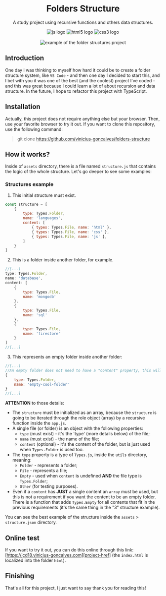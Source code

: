 <h1 align="center">Folders Structure</h1>
<p align="center">A study project using recursive functions and others data structures.</p>

<div align="center">
	<img alt="js logo" src="https://img.shields.io/badge/JavaScript-323330?style=for-the-badge&logo=javascript&logoColor=F7DF1E">
	<img alt="html5 logo" src="https://img.shields.io/badge/HTML%205-323330?style=for-the-badge&logo=html5">
	<img alt="css3 logo" src="https://img.shields.io/badge/CSS3-323330?style=for-the-badge&logo=css3&logoColor=007ACC">
</div>

<br/>

<div align="center">
	<img alt="example of the folder structures project" title="Screenshot of the project" src="https://live.staticflickr.com/65535/53332786946_df7940de20_c.jpg" />
</div>

## Introduction
One day I was thinking to myself how hard it could be to create a folder structure system, like ```VS Code``` - and then one day I decided to start this, and I bet with you it was one of the best (and the coolest) project I've coded - and this was great because I could learn a lot of about recursion and data structure. In the future, I hope to refactor this project with TypeScript.

## Installation
Actually, this project does not require anything else but your browser. Then, use your favorite browser to try it out. If you want to clone this repository, use the following command:

> git clone https://github.com/vinicius-goncalves/folders-structure

## How it works?
Inside of ```assets``` directory, there is a file named ```structure.js``` that contains the logic of the whole structure. Let's go deeper to see some examples:

### Structures example
1. This initial structure must exist.
```js
const structure = [
    {
        type: Types.Folder,
        name: 'languages',
        content: [
            { types: Types.File, name: 'html' },
            { types: Types.File, name: 'css' },
            { types: Types.File, name: 'js' },
        ]
    }
]
```

2. This is a folder inside another folder, for example.
```js
//[...]
type: Types.Folder,
name: 'database',
content: [
	{
		type: Types.File,
		name: 'mongodb'
	},
	{
		type: Types.File,
		name: 'sql'
	},
	{
		type: Types.File,
		name: 'firestore'
	}
]
//[...]
```

3. This represents an empty folder inside another folder:
```js
//[...]
//An empty folder does not need to have a "content" property, this will be defined automatically.
{
	type: Types.Folder,
	name: 'empty-cool-folder'
}
//[...]
```

**ATTENTION** to those details:

- The ```structure``` must be initialized as an array, because the ```structure``` is going to be iterated through the role object (array) by a recursive function inside the ```app.js```.
- A single file (or folder) is an object with the following properties:
	- ```type``` (must exist) - it's the 'type' (more details below) of the file;
 	- ```name``` (must exist) - the name of the file;
 	- ```content``` (optional) - it's the content of the folder, but is just used when ```Types.Folder``` is used too.
- The ```type``` property is a type of ```Types.js```, inside the ```utils``` directory, meaning:
  	- ```Folder``` - represents a folder;
  	- ```File``` - represents a file;
  	- ```Empty``` - used when ```content``` is undefined **AND** the file type is ```Types.Folder```;
  	- ```Other``` (for testing purposes).
- Even if a ```content``` has **JUST** a single content an ```array``` must be used, but this is not a requirement if you want the content to be an empty folder. There is a function that adds ```Types.Empty``` for all contents that fit in the previous requirements (it's the same thing in the "3" structure example).

You can see the best example of the structure inside the ```assets``` > ```structure.json``` directory.

## Online test
If you want to try it out, you can do this online through this link: [https://jcd18.vinicius-goncalves.com][project-href] (the `index.html` is localized into the folder ```html```).

## Finishing

That's all for this project, I just want to say thank you for reading this!

[comment]: #badges
  [js-badge]: <https://img.shields.io/badge/JavaScript-323330?style=for-the-badge&logo=javascript&logoColor=F7DF1E> "JavaScript Logo"
  [html-badge]: <https://img.shields.io/badge/HTML%205-323330?style=for-the-badge&logo=html5> "HTML"
  [css-badge]: <https://img.shields.io/badge/CSS3-323330?style=for-the-badge&logo=css3&logoColor=007ACC> "CSS"
[comment]: #badges

[comment]: #links
  [project-href]: <https://jc1d8.vinicius-goncalves.com/html/index.html> "Folders Structure"
  [image-href]: <https://drive.google.com/file/d/16wlcPI1dxQkDEnBTYolRh32gKRAKLK7x/view?usp=sharing> "Image"
[comment]: #links
